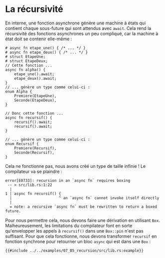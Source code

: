 <!--
# Recursion
-->

# La récursivité

<!--
Internally, `async fn` creates a state machine type containing each
sub-`Future` being `.await`ed. This makes recursive `async fn`s a little
tricky, since the resulting state machine type has to contain itself:
-->

En interne, une fonction asynchrone génère une machine à états qui contient
chaque sous-future qui sont attendus avec `await`. Cela rend la récursivité des
fonctions asynchrones un peu compliqué, car la machine à état doit se contenir
elle-même :

<!--
```rust,edition2018
# async fn step_one() { /* ... */ }
# async fn step_two() { /* ... */ }
# struct StepOne;
# struct StepTwo;
// This function:
async fn foo() {
    step_one().await;
    step_two().await;
}
// generates a type like this:
enum Foo {
    First(StepOne),
    Second(StepTwo),
}

// So this function:
async fn recursive() {
    recursive().await;
    recursive().await;
}

// generates a type like this:
enum Recursive {
    First(Recursive),
    Second(Recursive),
}
```
-->

```rust,edition2018
# async fn etape_une() { /* ... */ }
# async fn etape_deux() { /* ... */ }
# struct EtapeUne;
# struct EtapeDeux;
// Cette fonction ...
async fn alpha() {
    etape_une().await;
    etape_deux().await;
}
// ... génère un type comme celui-ci :
enum Alpha {
    Premiere(EtapeUne),
    Seconde(EtapeDeux),
}

// Donc cette fonction ...
async fn recursif() {
    recursif().await;
    recursif().await;
}

// ... génère un type comme celui-ci :
enum Recursif {
    Premiere(Recursif),
    Seconde(Recursif),
}
```

<!--
This won't work—we've created an infinitely-sized type!
The compiler will complain:
-->

Cela ne fonctionne pas, nous avons créé un type de taille infinie !
Le compilateur va se plaindre :

<!--
```
error[E0733]: recursion in an `async fn` requires boxing
 -- > src/lib.rs:1:22
  |
1 | async fn recursive() {
  |                      ^ an `async fn` cannot invoke itself directly
  |
  = note: a recursive `async fn` must be rewritten to return a boxed future.
```
-->

```
error[E0733]: recursion in an `async fn` requires boxing
 -- > src/lib.rs:1:22
  |
1 | async fn recursif() {
  |                     ^ an `async fn` cannot invoke itself directly
  |
  = note: a recursive `async fn` must be rewritten to return a boxed future.
```

<!--
In order to allow this, we have to introduce an indirection using `Box`.
Unfortunately, compiler limitations mean that just wrapping the calls to
`recursive()` in `Box::pin` isn't enough. To make this work, we have
to make `recursive` into a non-`async` function which returns a `.boxed()`
`async` block:
-->

Pour nous permettre cela, nous devons faire une dérivation en utilisant
`Box`. Malheureusement, les limitations du compilateur font en sorte
qu'envelopper les appels à `recursif()` dans une `Box::pin` n'est pas
suffisant. Pour que cela fonctionne, nous devons transformer `recursif` en
fonction synchrone pour retourner un bloc `async` qui est dans une `Box` :

<!--
```rust,edition2018
{{#include ../../examples-sources/07_05_recursion/src/lib.rs:example}}
```
-->

```rust,edition2018
{{#include ../../examples/07_05_recursion/src/lib.rs:example}}
```
